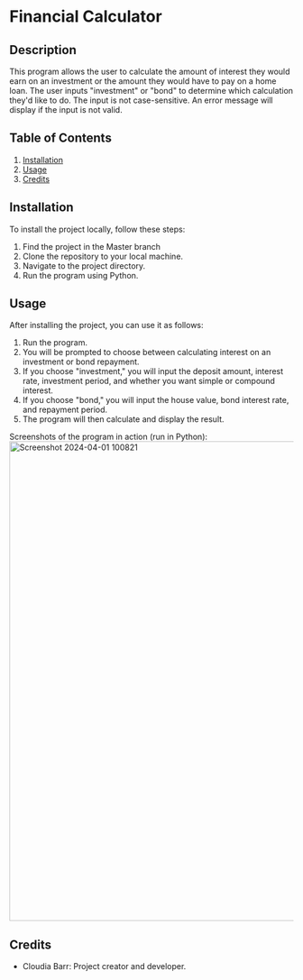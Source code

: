 # Financial Calculator

## Description
This program allows the user to calculate the amount of interest they would earn on an investment or the amount they would have to pay on a home loan. The user inputs "investment" or "bond" to determine which calculation they'd like to do. The input is not case-sensitive. An error message will display if the input is not valid.

## Table of Contents
1. [Installation](#installation)
2. [Usage](#usage)
3. [Credits](#credits)

## Installation
To install the project locally, follow these steps:
1. Find the project in the Master branch
2. Clone the repository to your local machine.
3. Navigate to the project directory.
4. Run the program using Python.

## Usage
After installing the project, you can use it as follows:
1. Run the program.
2. You will be prompted to choose between calculating interest on an investment or bond repayment.
3. If you choose "investment," you will input the deposit amount, interest rate, investment period, and whether you want simple or compound interest.
4. If you choose "bond," you will input the house value, bond interest rate, and repayment period.
5. The program will then calculate and display the result.

Screenshots of the program in action (run in Python):
<img width="851" alt="Screenshot 2024-04-01 100821" src="https://github.com/CloudiaRose/financecalculator/assets/153822165/b1afc59e-5f2c-4489-9729-c4de565e3914">

## Credits
- Cloudia Barr: Project creator and developer.
